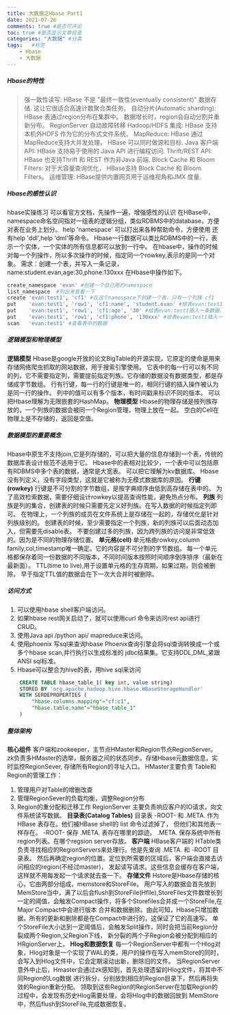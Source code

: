 ```yaml
---
title: 大数据之Hbase Part1
date: 2021-07-26
comments: true #是否可评论
toc: true #是否显示文章目录
categories: "大数据" #分类
tags:   #标签
    - Hbase
    - 大数据
---
```

##### Hbase的特性
>   强一致性读写: HBase 不是 "最终一致性(eventually consistent)" 数据存储. 
    这让它很适合高速计数聚合类任务。
    自动分片(Automatic sharding): HBase 表通过region分布在集群中。
    数据增长时，region会自动分割并重新分布。
    RegionServer 自动故障转移
    Hadoop/HDFS 集成: HBase 支持本机外HDFS 作为它的分布式文件系统。
    MapReduce: HBase 通过MapReduce支持大并发处理， HBase 可以同时做源和目标.
    Java 客户端 API: HBase 支持易于使用的 Java API 进行编程访问.
    Thrift/REST API: HBase 也支持Thrift 和 REST 作为非Java 前端.
    Block Cache 和 Bloom Filters: 对于大容量查询优化， 
    HBase支持 Block Cache 和 Bloom Filters。
    运维管理: HBase提供内置网页用于运维视角和JMX 度量.
##### Hbase的感性认识
hbase实操练习 可以看官方文档，先操作一遍，增强感性的认识
在HBase中，namespace命名空间指对一组表的逻辑分组，类似RDBMS中的database，方便对表在业务上划分。
help 'namespace' 可以打出来各种帮助命令，方便使用 还有help 'ddl',help 'dml'等命令。
Hbase一行数据可以类比RDBMS中的一行，表示一个实体，一个实体的所有信息都可以放到一行中。
在hbase中，操作的时候对每一个列操作，所以多次操作的时候，指定同一个rowkey,表示的是同一个对象。
需求：创建一个表，并写入一条记录，name:student.evan,age:30,phone:130xxx
在Hbase中操作如下。
``` bash
create_namespace 'evan' #创建一个自己用的namespace
list_namespace  #列出来查看一下
create 'evan:test1', 'cf1' #在这个namespace下创建一个表，只有一个列族 cf1
put    'evan:test1', 'row1', 'cf1:name', 'student.evan' #给表evan:test1插入一条数据，行键row1,列名为name
put    'evan:test1', 'row1', 'cf1:age', '30' #给表evan:test1插入一条数据，行键row1,列名为name,值30
put    'evan:test1', 'row1', 'cf1:phone', '130xxx' #给表evan:test1插入一条数据，行键row1,列名为name,值130xxx
scan   'evan:test1' #查看表中的数据
```
##### 逻辑模型和物理模型
**逻辑模型**
Hbase是google开放的论文BigTable的开源实现，它原定的使命是用来存储网络爬虫抓取的网站数据，用于搜索引擎使用。
它表中的每一行可以有不同的列，它不需要指定列，需要提前指定列族。它存储的数据没有数据类型，都是存储成字节数组。
行有行键，每一行的行键是唯一的，相同行键的插入操作被认为是同一行的操作。
列中的值可以有多个版本，有时间戳来标识不同的版本。
可以把Hbase理解为无限嵌套的HashMap。
**物理模型**
Hbase的物理存储是按列族存放的，一个列族的数据会被同一个Region管理，物理上放在一起。
空白的Cell在物理上是不存储的，返回是空值。
##### 数据模型的重要概念
Hbase中原生不支持join,它是列存储的，可以把大量的信息存储到一个表，传统的数据库表设计规范不适用于它。
Hbase中的表相对比较少，一个表中可以包括原有RDBMS中多个表的数据，通常是大宽表。
可以把它理解为kv数据库。
Hbase没有列定义，没有字段类型，这就是它被称为无模式数据库的原因。
**行键(rowkey)**
行键是不可分割的字节数组，是按字典顺序由低到高存储在表中的。
为了高效检索数据，需要仔细设计rowkey以提高查询性能，避免热点分布。
**列族**
列族是列的集合，创建表的时候只需要先定义好列族。在写入数据的时候指定列即可。
在物理上，一个列族的成员在文件系统上是存储在一起的，存储优化是针对列族级别的。
创建表的时候，至少需要指定一个列族，新的列族可以后面动态加入，但需要先disable表。
不要创建过多的列族，因为跨列族的访问是非常低效的。因为是不同的物理存储位置。
**单元格(cell)**
单元格由rowkey,column family,col,timestamp唯一确定。它的内容是不可分割的字节数组。
每一个单元格都保存着同一份数据的不同版本，不同时间版本按照时间顺序倒序排序（最新在最新面）。
TTL(time to live),用于设置单元格的生存周期，如果过期，则会被删除。
早于指定TTL值的数据会在下一次大合并时被删除。
##### 访问方式
1. 可以使用hbase shell客户端访问。
2. 如果hbase rest网关启动了，就可以使用curl 命令来访问rest api进行CRUD。
3. 使用Java api /python api/ mapreduce来访问。
4. 使用phoenix 写sql来查询hbase
   Phoenix查询引擎会将sql查询转换成一个或多个hbase scan,并行执行以生成标准的
   jdbc结果集。它支持DDL,DML,紧跟ANSI sql标准。
5. Hbase可以整合为hive的表，用hive sql来访问
``` sql
    CREATE TABLE hbase_table_1( key int, value string)
    STORED BY 'org.apache.hadoop.hive.hbase.HBaseStorageHandler'
    WITH SERDEPROPERTIES (
        "hbase.columns.mapping"="cf:c1",
        "hbase.table.name"="hbase_table_1"
    )
```
##### 整体架构
**核心组件**
客户端和zookeeper，主节点HMaster和Region节点RegionServer。
zk负责多HMaster的选举，服务器之间的状态同步。存储Hbase元数据信息，实时监控RegionSever,
存储所有Region的寻址入口。
HMaster主要负责 Table和Region的管理工作：
1. 管理用户对Table的增删改查
2. 管理RegionSever的负载均衡，调整Region分布
3. Region的重分配和迁移工作
RegionServer 主要负责响应客户的IO请求，向文件系统读写数据。
**目录表(Catalog Tables)**
目录表 -ROOT- 和 .META. 作为 HBase 表存在。他们被HBase shell的 list 命令过滤掉了，
但他们和其他表一样存在。 
 -ROOT- 保存 .META. 表存在哪里的踪迹。
.META. 保存系统中所有region列表。在哪个regsion server存放。
**客户端**
HBase客户端的 HTable类负责寻找相应的RegionServers来处理行。他是先查询 .META. 和 -ROOT 目录表。
然后再确定region的位置。定位到所需要的区域后，客户端会直接去访问相应的region(不经过master)，
发起读写请求。这些信息会缓存在客户端，这样就不用每发起一个请求就去查一下。
**存储文件**
Hstore是Hbase存储的核心，它由两部分组成，memstore和StoreFile。
用户写入的数据会首先放到MemStore当中，满了以后会flush到StoreFile(Hfile),StoreFiles文件数增长到
一定的阈值，会触发Compact操作，将多个Storefiles合并成一个StoreFile,在Major Compact中会进行版本
合并和数据删除。由此可知，Hbase只增加数据，所有的更新和删除都是在Compact中进行的，这保证了它的高速写。
单个StoreFile大小达到一定阈值后，会触发Split操作，同时会把当前Region分裂成两个Region,父Region下线，
新分裂的两个子Region会被分配到相应的HRgionServer上。
**Hlog和数据恢复**
每一个RegionServer中都有一个Hlog对象，Hlog对象是一个实现了WAL的类，用户的操作在写入memStore的同时，
会写入到Hlog文件中，它会定期滚动出新，删除旧的文件。
当RegionServer意外中止后，Hmaster会通过zk感知到，首先处理遗留的Hlog文件，将其中不同Region的Log数据
进行拆分，分别放到相应的Region目录下，然后再将失效的Region重新分配。
领取到这些Region的RegionServer在加载Region的过程中，会发现有历史Hlog需要处理，会将Hlog中的数据回放到
MemStore中，然后flush到StoreFile,完成数据恢复。

